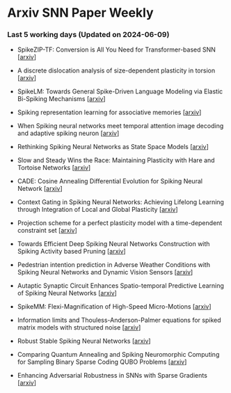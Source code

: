 # Arxiv SNN Paper Weekly


 ### **Last 5 working days (Updated on 2024-06-09)** 


- SpikeZIP-TF: Conversion is All You Need for Transformer-based SNN [[arxiv](https://arxiv.org/abs/2406.03470)]

- A discrete dislocation analysis of size-dependent plasticity in torsion [[arxiv](https://arxiv.org/abs/2406.03375)]

- SpikeLM: Towards General Spike-Driven Language Modeling via Elastic Bi-Spiking Mechanisms [[arxiv](https://arxiv.org/abs/2406.03287)]

- Spiking representation learning for associative memories [[arxiv](https://arxiv.org/abs/2406.03054)]

- When Spiking neural networks meet temporal attention image decoding and adaptive spiking neuron [[arxiv](https://arxiv.org/abs/2406.03046)]

- Rethinking Spiking Neural Networks as State Space Models [[arxiv](https://arxiv.org/abs/2406.02923)]

- Slow and Steady Wins the Race: Maintaining Plasticity with Hare and Tortoise Networks [[arxiv](https://arxiv.org/abs/2406.02596)]

- CADE: Cosine Annealing Differential Evolution for Spiking Neural Network [[arxiv](https://arxiv.org/abs/2406.02349)]

- Context Gating in Spiking Neural Networks: Achieving Lifelong Learning through Integration of Local and Global Plasticity [[arxiv](https://arxiv.org/abs/2406.01883)]

- Projection scheme for a perfect plasticity model with a time-dependent constraint set [[arxiv](https://arxiv.org/abs/2406.02218)]

- Towards Efficient Deep Spiking Neural Networks Construction with Spiking Activity based Pruning [[arxiv](https://arxiv.org/abs/2406.01072)]

- Pedestrian intention prediction in Adverse Weather Conditions with Spiking Neural Networks and Dynamic Vision Sensors [[arxiv](https://arxiv.org/abs/2406.00473)]

- Autaptic Synaptic Circuit Enhances Spatio-temporal Predictive Learning of Spiking Neural Networks [[arxiv](https://arxiv.org/abs/2406.00405)]

- SpikeMM: Flexi-Magnification of High-Speed Micro-Motions [[arxiv](https://arxiv.org/abs/2406.00383)]

- Information limits and Thouless-Anderson-Palmer equations for spiked matrix models with structured noise [[arxiv](https://arxiv.org/abs/2405.20993)]

- Robust Stable Spiking Neural Networks [[arxiv](https://arxiv.org/abs/2405.20694)]

- Comparing Quantum Annealing and Spiking Neuromorphic Computing for Sampling Binary Sparse Coding QUBO Problems [[arxiv](https://arxiv.org/abs/2405.20525)]

- Enhancing Adversarial Robustness in SNNs with Sparse Gradients [[arxiv](https://arxiv.org/abs/2405.20355)]

